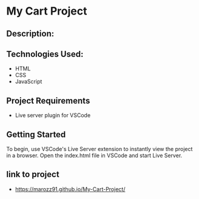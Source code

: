 # My Cart Project

## Description:

## Technologies Used:
- HTML
- CSS
- JavaScript

## Project Requirements
- Live server plugin for VSCode

## Getting Started
To begin, use VSCode's Live Server extension to instantly view the project in a browser. Open the index.html file in VSCode and start Live Server.

## link to project
- https://marozz91.github.io/My-Cart-Project/

